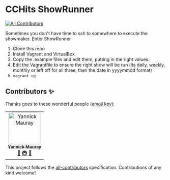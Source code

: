 # CCHits ShowRunner
[![All Contributors](https://img.shields.io/badge/all_contributors-1-orange.svg?style=flat-square)](#contributors)

Sometimes you don't have time to ssh to somewhere to execute the showmaker. Enter ShowRunner

1. Clone this repo
1. Install Vagrant and VirtualBox
1. Copy the .example files and edit them, putting in the right values.
1. Edit the Vagrantfile to ensure the right show will be run (its daily, weekly, monthly or left off for all three, then the date in yyyymmdd format)
1. `vagrant up`


## Contributors ✨

Thanks goes to these wonderful people ([emoji key](https://allcontributors.org/docs/en/emoji-key)):

<!-- ALL-CONTRIBUTORS-LIST:START - Do not remove or modify this section -->
<!-- prettier-ignore -->
<table>
  <tr>
    <td align="center"><a href="https://frenchguy.ch"><img src="https://avatars3.githubusercontent.com/u/2527227?v=4" width="100px;" alt="Yannick Mauray"/><br /><sub><b>Yannick Mauray</b></sub></a><br /><a href="#ideas-ymauray" title="Ideas, Planning, & Feedback">🤔</a> <a href="#infra-ymauray" title="Infrastructure (Hosting, Build-Tools, etc)">🚇</a> <a href="#userTesting-ymauray" title="User Testing">📓</a></td>
  </tr>
</table>

<!-- ALL-CONTRIBUTORS-LIST:END -->

This project follows the [all-contributors](https://github.com/all-contributors/all-contributors) specification. Contributions of any kind welcome!